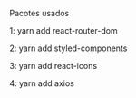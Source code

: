 Pacotes usados 

1: yarn add react-router-dom

2: yarn add styled-components

3: yarn add react-icons

4: yarn add axios